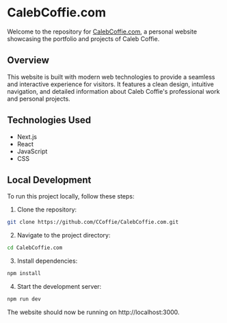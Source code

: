 # CalebCoffie.com

Welcome to the repository for [CalebCoffie.com](https://ccoffie.github.io/CalebCoffie.com/), a personal website showcasing the portfolio and projects of Caleb Coffie.

## Overview

This website is built with modern web technologies to provide a seamless and interactive experience for visitors. It features a clean design, intuitive navigation, and detailed information about Caleb Coffie's professional work and personal projects.

## Technologies Used

- Next.js
- React
- JavaScript
- CSS

## Local Development

To run this project locally, follow these steps:

1. Clone the repository:

```bash
git clone https://github.com/CCoffie/CalebCoffie.com.git
```

2. Navigate to the project directory:
```bash
cd CalebCoffie.com
```

3. Install dependencies:
```bash
npm install
```

4. Start the development server:
```bash
npm run dev
```

The website should now be running on http://localhost:3000.

